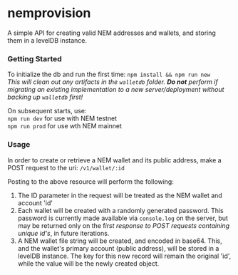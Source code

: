 # nemprovision
A simple API for creating valid NEM addresses and wallets, and storing them in a levelDB instance.

### Getting Started

To initialize the db and run the first time: `npm install && npm run new`  
*This will clean out any artifacts in the `walletdb` folder. **Do not** perform if migrating an existing implementation to a new server/deployment without backing up `walletdb` first!*

On subsequent starts, use:     
`npm run dev` for use with NEM testnet  
`npm run prod` for use wth NEM mainnet


### Usage

In order to create or retrieve a NEM wallet and its public address, make a POST request to the uri: `/v1/wallet/:id`

Posting to the above resource will perform the following:
1. The ID parameter in the request will be treated as the NEM wallet and account 'id'
2. Each wallet will be created with a randomly generated password. This password is currently made available via `console.log` on the server, but may be returned only on the f*irst response to POST requests containing unique id's*, in future iterations.
3. A NEM wallet file string will be created, and encoded in base64. This, and the wallet's primary account (public address), will be stored in a levelDB instance. The key for this new record will remain the original 'id', while the value will be the newly created object.